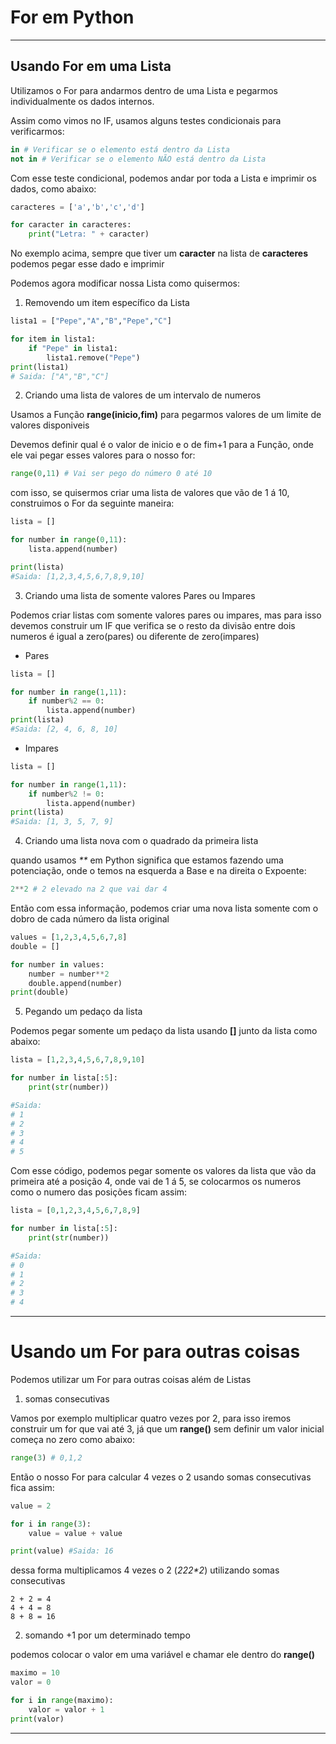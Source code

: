 # For em Python

---

## Usando For em uma Lista

Utilizamos o For para andarmos dentro de uma Lista e pegarmos individualmente os dados internos.

Assim como vimos no IF, usamos alguns testes condicionais para verificarmos:

```python
in # Verificar se o elemento está dentro da Lista
not in # Verificar se o elemento NÃO está dentro da Lista
```

Com esse teste condicional, podemos andar por toda a Lista e imprimir os dados, como abaixo:

```python
caracteres = ['a','b','c','d']

for caracter in caracteres:
    print("Letra: " + caracter)
```

No exemplo acima, sempre que tiver um **caracter** na lista de **caracteres** podemos pegar esse dado e imprimir

Podemos agora modificar nossa Lista como quisermos:

1) Removendo um item específico da Lista

```python
lista1 = ["Pepe","A","B","Pepe","C"]

for item in lista1:
    if "Pepe" in lista1:
        lista1.remove("Pepe")
print(lista1)
# Saida: ["A","B","C"]
```

2) Criando uma lista de valores de um intervalo de numeros

Usamos a Função **range(inicio,fim)** para pegarmos valores de um limite de valores disponiveis

Devemos definir qual é o valor de inicio e o de fim+1 para a Função, onde ele vai pegar esses valores para o nosso for:

```python
range(0,11) # Vai ser pego do número 0 até 10
```

com isso, se quisermos criar uma lista de valores que vão de 1 á 10, construimos o For da seguinte maneira:

```python
lista = []

for number in range(0,11):
    lista.append(number)

print(lista)
#Saida: [1,2,3,4,5,6,7,8,9,10]
```

3) Criando uma lista de somente valores Pares ou Impares

Podemos criar listas com somente valores pares ou impares, mas para isso devemos construir um IF que verifica se o resto da divisão entre dois numeros é igual a zero(pares) ou diferente de zero(impares)

* Pares

```python
lista = []

for number in range(1,11):
    if number%2 == 0:
        lista.append(number)
print(lista)
#Saida: [2, 4, 6, 8, 10]
```

* Impares

```python
lista = []

for number in range(1,11):
    if number%2 != 0:
        lista.append(number)
print(lista)
#Saida: [1, 3, 5, 7, 9]
```

4) Criando uma lista nova com o quadrado da primeira lista

quando usamos _**_ em Python significa que estamos fazendo uma potenciação, onde o temos na esquerda a Base e na direita o Expoente:

```python
2**2 # 2 elevado na 2 que vai dar 4
```

Então com essa informação, podemos criar uma nova lista somente com o dobro de cada número da lista original

```python
values = [1,2,3,4,5,6,7,8]
double = []

for number in values:
    number = number**2
    double.append(number)
print(double)
```

5) Pegando um pedaço da lista

Podemos pegar somente um pedaço da lista usando **[]** junto da lista como abaixo:

```python
lista = [1,2,3,4,5,6,7,8,9,10]

for number in lista[:5]:
    print(str(number))

#Saida:
# 1
# 2
# 3
# 4
# 5
```

Com esse código, podemos pegar somente os valores da lista que vão da primeira até a posição 4, onde vai de 1 á 5, se colocarmos os numeros como o numero das posições ficam assim:

```python
lista = [0,1,2,3,4,5,6,7,8,9]

for number in lista[:5]:
    print(str(number))

#Saida:
# 0
# 1
# 2
# 3
# 4
```

---

# Usando um For para outras coisas

Podemos utilizar um For para outras coisas além de Listas

1) somas consecutivas 

Vamos por exemplo multiplicar quatro vezes por 2, para isso iremos construir um for que vai até 3, já que um **range()** sem definir um valor inicial começa no zero como abaixo:

```python
range(3) # 0,1,2
```

Então o nosso For para calcular 4 vezes o 2 usando somas consecutivas fica assim:

```python
value = 2

for i in range(3):
    value = value + value

print(value) #Saida: 16
```

dessa forma multiplicamos 4 vezes o 2 (_2*2*2*2_) utilizando somas consecutivas

```text
2 + 2 = 4
4 + 4 = 8
8 + 8 = 16
```

2) somando +1 por um determinado tempo

podemos colocar o valor em uma variável e chamar ele dentro do **range()**

```python
maximo = 10
valor = 0

for i in range(maximo):
    valor = valor + 1
print(valor)
```

---



